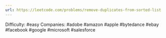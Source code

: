 ```yaml
---
url: https://leetcode.com/problems/remove-duplicates-from-sorted-list
---
```


Difficulty: #easy
Companies: #adobe #amazon #apple #bytedance #ebay #facebook #google #microsoft #salesforce